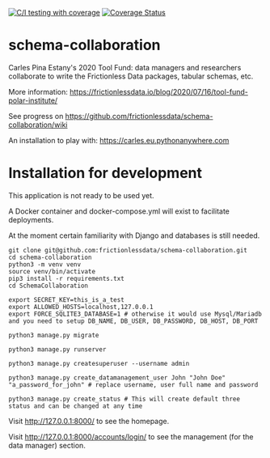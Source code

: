 [![C/I testing with coverage](https://github.com/frictionlessdata/schema-collaboration/workflows/C/I%20testing%20with%20coverage/badge.svg?branch=master)](https://github.com/frictionlessdata/schema-collaboration/actions)
[![Coverage Status](https://coveralls.io/repos/github/frictionlessdata/schema-collaboration/badge.svg?branch=master&service=github)](https://coveralls.io/github/frictionlessdata/schema-collaboration?branch=master)

# schema-collaboration
Carles Pina Estany's 2020 Tool Fund: data managers and researchers collaborate to write the Frictionless Data packages, tabular schemas, etc. 

More information: https://frictionlessdata.io/blog/2020/07/16/tool-fund-polar-institute/

See progress on https://github.com/frictionlessdata/schema-collaboration/wiki

An installation to play with: https://carles.eu.pythonanywhere.com

# Installation for development
This application is not ready to be used yet.

A Docker container and docker-compose.yml will exist to facilitate deployments.

At the moment certain familiarity with Django and databases is still needed.

```
git clone git@github.com:frictionlessdata/schema-collaboration.git
cd schema-collaboration
python3 -m venv venv
source venv/bin/activate
pip3 install -r requirements.txt
cd SchemaCollaboration

export SECRET_KEY=this_is_a_test
export ALLOWED_HOSTS=localhost,127.0.0.1
export FORCE_SQLITE3_DATABASE=1	# otherwise it would use Mysql/Mariadb and you need to setup DB_NAME, DB_USER, DB_PASSWORD, DB_HOST, DB_PORT

python3 manage.py migrate

python3 manage.py runserver

python3 manage.py createsuperuser --username admin

python3 manage.py create_datamanagement_user John "John Doe" "a_password_for_john" # replace username, user full name and password

python3 manage.py create_status # This will create default three status and can be changed at any time
```

Visit http://127.0.0.1:8000/ to see the homepage.

Visit http://127.0.0.1:8000/accounts/login/ to see the management (for the data manager) section.


